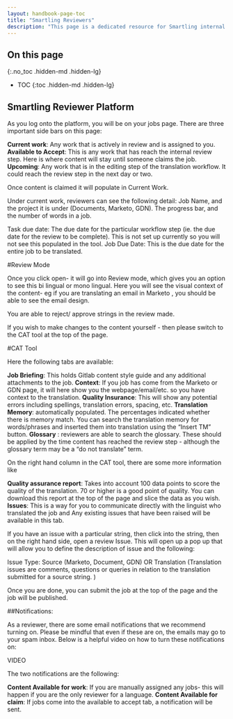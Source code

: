 ```yaml
---
layout: handbook-page-toc
title: "Smartling Reviewers"
description: "This page is a dedicated resource for Smartling internal reviewers."
---
```

## On this page
{:.no_toc .hidden-md .hidden-lg}
- TOC
{:toc .hidden-md .hidden-lg}

## Smartling Reviewer Platform

As you log onto the platform, you will be on your jobs page. There are three important side bars on this page:

**Current work**: Any work that is actively in review and is assigned to you. 
**Available to Accept**: This is any work that has reach the internal review step. Here is where content will stay until someone claims the job. 
**Upcoming**: Any work that is in the editing step of the translation workflow. It could reach the review step in the next day or two. 

Once content is claimed it will populate in Current Work. 

Under current work, reviewers can see the following detail:
Job Name, and the project it is under (Documents, Marketo, GDN). 
The progress bar, and the number of words in a job. 

Task due date: The due date for the particular workflow step (ie. the due date for the review to be complete). This is not set up currently so you will not see this populated in the tool. 
Job Due Date: This is the due date for the entire job to be translated.

#Review Mode

Once you click open- it will go into Review mode, which gives you an option to see this bi lingual or mono lingual. Here you will see the visual context of the content- eg if you are translating an email in Marketo , you should be able to see the email design. 

You are able to reject/ approve strings in the review made. 

If you wish to make changes to the content yourself -  then please switch to the CAT tool at the top of the page. 

#CAT Tool

Here the following tabs are available:

**Job Briefing**: This holds Gitlab content style guide and any additional attachments to the job. 
**Context**: If you job has come from the Marketo or GDN page, it will here show you the webpage/email/etc. so you have context to the translation. 
**Quality Insurance**: This will show any potential errors including spellings, translation errors, spacing, etc. 
**Translation Memory**: automatically populated. The percentages indicated whether there is memory match. You can search the translation memory for words/phrases and inserted them into translation using the “Insert TM” button.
**Glossary** : reviewers are able to search the glossary. These should be applied by the time content has reached the review step - although the glossary term may be a “do not translate” term. 

On the right hand column in the CAT tool, there are some more information like

**Quality assurance report**: Takes into account 100 data points to score the quality of the translation. 70 or higher is a good point of quality. You can download this report at the top of the page and slice the data as you wish. 
**Issues**: This is a way for you to communicate directly with the linguist who translated the job and Any existing issues that have been raised will be available in this tab.

If you have an issue with a particular string, then click into the string, then on the right hand side, open a review Issue. This will open up a pop up that will allow you to define the description of issue and the following:

Issue Type: Source (Marketo, Document, GDN) OR Translation (Translation issues are comments, questions or queries in relation to the translation submitted for a source string. ) 

Once you are done, you can submit the job at the top of the page and the job will be published.

##Notifications:

As a reviewer, there are some email notifications that we recommend turning on. Please be mindful that even if these are on, the emails may go to your spam inbox. Below is a helpful video on how to turn these notifications on:

VIDEO

The two notifications are the following:

**Content Available for work**: If you are manually assigned any jobs- this will happen if you are the only reviewer for a language. 
**Content Available for claim**: If jobs come into the available to accept tab, a notification will be sent. 
